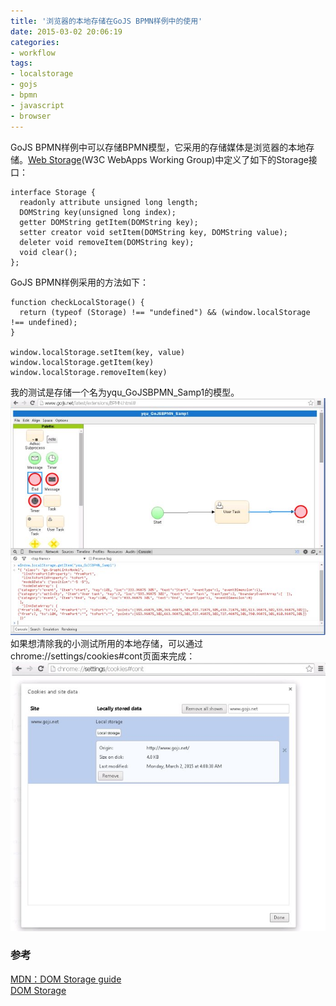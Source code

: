 ```yaml
---
title: '浏览器的本地存储在GoJS BPMN样例中的使用'
date: 2015-03-02 20:06:19
categories: 
- workflow
tags: 
- localstorage
- gojs
- bpmn
- javascript
- browser
---
```

GoJS BPMN样例中可以存储BPMN模型，它采用的存储媒体是浏览器的本地存储。[Web Storage](http://www.w3.org/TR/webstorage/)(W3C WebApps Working Group)中定义了如下的Storage接口：
```
interface Storage {
  readonly attribute unsigned long length;
  DOMString key(unsigned long index);
  getter DOMString getItem(DOMString key);
  setter creator void setItem(DOMString key, DOMString value);
  deleter void removeItem(DOMString key);
  void clear();
};
```

GoJS BPMN样例采用的方法如下：
```
function checkLocalStorage() {
  return (typeof (Storage) !== "undefined") && (window.localStorage !== undefined);
}

window.localStorage.setItem(key, value)
window.localStorage.getItem(key)
window.localStorage.removeItem(key)
```

我的测试是存储一个名为yqu_GoJSBPMN_Samp1的模型。
![浏览器的本地存储在GoJS BPMN样例中的使用](/images/2015/3/0026uWfMgy6QnUy7gQwa0.jpg)
如果想清除我的小测试所用的本地存储，可以通过chrome://settings/cookies#cont页面来完成：
![浏览器的本地存储在GoJS BPMN样例中的使用](/images/2015/3/0026uWfMgy6QnUyls1u04.jpg)

### 参考

[MDN：DOM Storage guide](https://developer.mozilla.org/en-US/docs/Web/Guide/API/DOM/Storage)    
[DOM Storage](http://ejohn.org/blog/dom-storage/)    